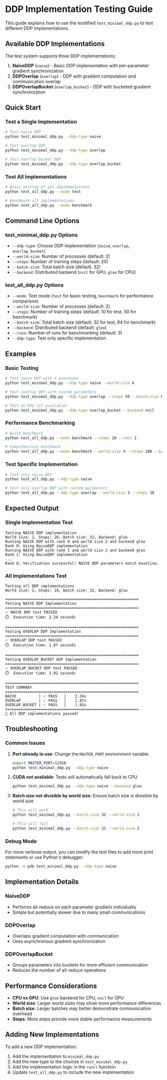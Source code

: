 # DDP Implementation Testing Guide

This guide explains how to use the modified `test_minimal_ddp.py` to test different DDP implementations.

## Available DDP Implementations

The test system supports three DDP implementations:

1. **NaiveDDP** (`naive`) - Basic DDP implementation with per-parameter gradient synchronization
2. **DDPOverlap** (`overlap`) - DDP with gradient computation and communication overlap
3. **DDPOverlapBucket** (`overlap_bucket`) - DDP with bucketed gradient synchronization

## Quick Start

### Test a Single Implementation

```bash
# Test naive DDP
python test_minimal_ddp.py --ddp-type naive

# Test overlap DDP
python test_minimal_ddp.py --ddp-type overlap

# Test overlap bucket DDP
python test_minimal_ddp.py --ddp-type overlap_bucket
```

### Test All Implementations

```bash
# Basic testing of all implementations
python test_all_ddp.py --mode test

# Benchmark all implementations
python test_all_ddp.py --mode benchmark
```

## Command Line Options

### test_minimal_ddp.py Options

- `--ddp-type`: Choose DDP implementation (`naive`, `overlap`, `overlap_bucket`)
- `--world-size`: Number of processes (default: 2)
- `--steps`: Number of training steps (default: 20)
- `--batch-size`: Total batch size (default: 32)
- `--backend`: Distributed backend (`nccl` for GPU, `gloo` for CPU)

### test_all_ddp.py Options

- `--mode`: Test mode (`test` for basic testing, `benchmark` for performance comparison)
- `--world-size`: Number of processes (default: 2)
- `--steps`: Number of training steps (default: 10 for test, 50 for benchmark)
- `--batch-size`: Total batch size (default: 32 for test, 64 for benchmark)
- `--backend`: Distributed backend (default: `gloo`)
- `--runs`: Number of runs for benchmarking (default: 3)
- `--ddp-type`: Test only specific implementation

## Examples

### Basic Testing

```bash
# Test naive DDP with 4 processes
python test_minimal_ddp.py --ddp-type naive --world-size 4

# Test overlap DDP with custom parameters
python test_minimal_ddp.py --ddp-type overlap --steps 50 --batch-size 64

# Test on GPU (if available)
python test_minimal_ddp.py --ddp-type overlap_bucket --backend nccl
```

### Performance Benchmarking

```bash
# Quick benchmark
python test_all_ddp.py --mode benchmark --steps 20 --runs 2

# Comprehensive benchmark
python test_all_ddp.py --mode benchmark --world-size 4 --steps 100 --batch-size 128 --runs 5
```

### Test Specific Implementation

```bash
# Test only naive DDP
python test_all_ddp.py --ddp-type naive

# Test only overlap DDP with custom parameters
python test_all_ddp.py --ddp-type overlap --world-size 3 --steps 30
```

## Expected Output

### Single Implementation Test

```
Testing NAIVE DDP implementation
World size: 2, Steps: 20, Batch size: 32, Backend: gloo
Running NAIVE DDP with rank 0 and world size 2 and backend gloo
Rank 0: Using NaiveDDP implementation
Running NAIVE DDP with rank 1 and world size 2 and backend gloo
Rank 1: Using NaiveDDP implementation
...
Rank 0: Verification successful! NAIVE DDP parameters match baseline.
```

### All Implementations Test

```
Testing all DDP implementations
World size: 2, Steps: 10, Batch size: 32, Backend: gloo

============================================================
Testing NAIVE DDP Implementation
============================================================
✅ NAIVE DDP test PASSED
⏱️  Execution time: 2.34 seconds

============================================================
Testing OVERLAP DDP Implementation
============================================================
✅ OVERLAP DDP test PASSED
⏱️  Execution time: 1.87 seconds

============================================================
Testing OVERLAP_BUCKET DDP Implementation
============================================================
✅ OVERLAP_BUCKET DDP test PASSED
⏱️  Execution time: 1.92 seconds

============================================================
TEST SUMMARY
============================================================
NAIVE          | ✅ PASS   |    2.34s
OVERLAP        | ✅ PASS   |    1.87s
OVERLAP_BUCKET | ✅ PASS   |    1.92s
============================================================
🎉 All DDP implementations passed!
```

## Troubleshooting

### Common Issues

1. **Port already in use**: Change the `MASTER_PORT` environment variable
   ```bash
   export MASTER_PORT=12358
   python test_minimal_ddp.py --ddp-type naive
   ```

2. **CUDA not available**: Tests will automatically fall back to CPU
   ```bash
   python test_minimal_ddp.py --ddp-type naive --backend gloo
   ```

3. **Batch size not divisible by world size**: Ensure batch size is divisible by world size
   ```bash
   # This will work
   python test_minimal_ddp.py --batch-size 32 --world-size 2
   
   # This will fail
   python test_minimal_ddp.py --batch-size 31 --world-size 2
   ```

### Debug Mode

For more verbose output, you can modify the test files to add more print statements or use Python's debugger:

```bash
python -m pdb test_minimal_ddp.py --ddp-type naive
```

## Implementation Details

### NaiveDDP
- Performs all-reduce on each parameter gradient individually
- Simple but potentially slower due to many small communications

### DDPOverlap
- Overlaps gradient computation with communication
- Uses asynchronous gradient synchronization

### DDPOverlapBucket
- Groups parameters into buckets for more efficient communication
- Reduces the number of all-reduce operations

## Performance Considerations

- **CPU vs GPU**: Use `gloo` backend for CPU, `nccl` for GPU
- **World size**: Larger world sizes may show more performance differences
- **Batch size**: Larger batches may better demonstrate communication overhead
- **Steps**: More steps provide more stable performance measurements

## Adding New Implementations

To add a new DDP implementation:

1. Add the implementation to `minimal_ddp.py`
2. Add the new type to the choices in `test_minimal_ddp.py`
3. Add the implementation logic in the `run()` function
4. Update `test_all_ddp.py` to include the new implementation


